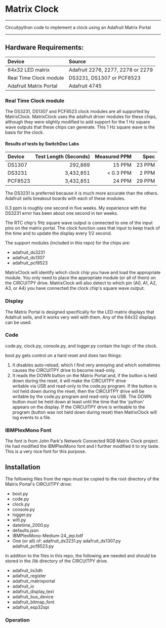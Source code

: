 # Matrix Clock 
***
Circuitpython code to implement a clock using an Adafruit Matrix Portal
***
## Hardware Requirements:
|  Device                |   Source                          |
|:-----------------------|:----------------------------------|
| 64x32 LED matrix       | Adafruit 2276, 2277, 2278 or 2279 |
| Real Time Clock module | DS3231, DS1307 or PCF8523         |
| Adafruit Matrix Portal | Adafruit 4745                     |

### Real Time Clock module
The DS3231, DS1307 and PCF8523 clock modules are all supported
by MatrixClock.  MatrixClock uses the adafruit driver modules 
for these chips, although they were slightly modified to add 
support for the 1 Hz square wave outputs that these chips can 
generate. This 1 Hz square wave is the basis for the clock.

#### Results of tests by SwitchDoc Labs

| Device	  | Test Length (Seconds) |Measured PPM | Spec     |
|:---------|----------------------:|------------:|---------:|
| DS1307	  |   292,869             | 15 PPM      | 23 PPM   |
| DS3231	  | 3,432,851             | < 0.3 PPM   |  2 PPM   |
| PCF8523  | 3,432,851             | 24 PPM      | 29 PPM   |

The DS3231 is preferred because it is much more accurate than
the others.  
Adafruit sells breakout boards with each of these modules.

0.3 ppm is roughly one second in five weeks.  My experience with 
the DS3231 error has been about one second in ten weeks.

The RTC chip's 1Hz square wave output is connected to one of the 
input pins on the matrix portal.  The clock function uses that input
to keep track of the time and to update the display every 1/2 second.

The support modules (included in this repo) for the chips are:
* adafruit_ds3231
* adafruit_ds1307
* adafruit_pcf8523

MatrixClock will identify which clock chip you have and load
the appropriate module.  You only need to place the appropriate
module (or all of them) on the CIRCUITPY drive.  MatrixClock will
also detect to which pin (A0, A1, A2, A3, or A4) you have connected 
the clock chip's square wave output.

### Display
The Matrix Portal is designed specifically for the LED matrix
displays that Adafruit sells, and it works very well with 
them.  Any of the 64x32 displays can be used.

### Code
code.py, clock.py, console.py, and logger.py contain the logic
of the clock.

boot.py gets control on a hard reset and does two things:  

1. It disables auto-reload, which I find very annoying and which 
sometimes causes the CIRCUITPY drive to become read-only.
2. It reads the DOWN button on the Matrix Portal and, if the button 
is held down during the reset, it will make the CIRCUITPY drive  
writable via USB and read-only to the code.py program.  If the button
is not held down during the reset, then the CIRCUITPY drive will be
writable by the code.py program and read-only via USB.
The DOWN button must be held down at least until the time that the
'python' appears on the display.
If the CIRCUITPY drive is writeable to the program (button was not
held down during reset) then MatrixClock will log events to a file.

### IBMPlexMono Font
The font is from John Park's Network Connected RGB Matrix Clock project.
He had modified the IBMPlexMono font and I further modified it to my
taste.  This is a very nice font for this purpose.

## Installation

The following files from the repo must be copied to the root
directory of the Matrix Portal's CIRCUITPY drive:

* boot.py
* code.py
* clock.py
* console.py
* logger.py
* wifi.py
* datetime_2000.py
* defaults.json
* IBMPlexMono-Medium-24_jep.bdf
* One (or all) of:
   adafruit_ds3231.py
   adafruit_ds1307.py
   adafruit_pcf8523.py

In addition to the files in this repo, the following are needed and
should be stored in the /lib directory of the CIRCUITPY drive.

*  adafruit_lis3dh
*  adafruit_register
*  adafruit_matrixportal
*  adafruit_io
*  adafruit_display_text
*  adafruit_bus_device
*  adafruit_bitmap_font
*  adafruit_esp32spi
  
### Operation
